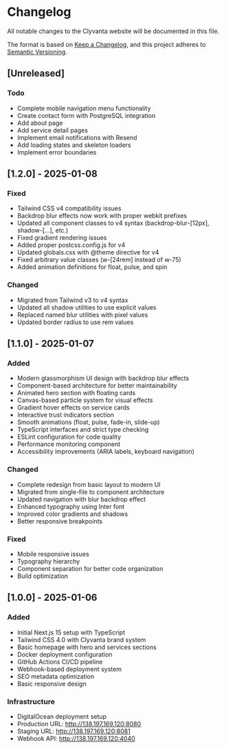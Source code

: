 # Changelog

All notable changes to the Clyvanta website will be documented in this file.

The format is based on [Keep a Changelog](https://keepachangelog.com/en/1.0.0/),
and this project adheres to [Semantic Versioning](https://semver.org/spec/v2.0.0.html).

## [Unreleased]

### Todo
- Complete mobile navigation menu functionality
- Create contact form with PostgreSQL integration
- Add about page
- Add service detail pages
- Implement email notifications with Resend
- Add loading states and skeleton loaders
- Implement error boundaries

## [1.2.0] - 2025-01-08

### Fixed
- Tailwind CSS v4 compatibility issues
- Backdrop blur effects now work with proper webkit prefixes
- Updated all component classes to v4 syntax (backdrop-blur-[12px], shadow-[...], etc.)
- Fixed gradient rendering issues
- Added proper postcss.config.js for v4
- Updated globals.css with @theme directive for v4
- Fixed arbitrary value classes (w-[24rem] instead of w-75)
- Added animation definitions for float, pulse, and spin

### Changed
- Migrated from Tailwind v3 to v4 syntax
- Updated all shadow utilities to use explicit values
- Replaced named blur utilities with pixel values
- Updated border radius to use rem values

## [1.1.0] - 2025-01-07

### Added
- Modern glassmorphism UI design with backdrop blur effects
- Component-based architecture for better maintainability
- Animated hero section with floating cards
- Canvas-based particle system for visual effects
- Gradient hover effects on service cards
- Interactive trust indicators section
- Smooth animations (float, pulse, fade-in, slide-up)
- TypeScript interfaces and strict type checking
- ESLint configuration for code quality
- Performance monitoring component
- Accessibility improvements (ARIA labels, keyboard navigation)

### Changed
- Complete redesign from basic layout to modern UI
- Migrated from single-file to component architecture
- Updated navigation with blur backdrop effect
- Enhanced typography using Inter font
- Improved color gradients and shadows
- Better responsive breakpoints

### Fixed
- Mobile responsive issues
- Typography hierarchy
- Component separation for better code organization
- Build optimization

## [1.0.0] - 2025-01-06

### Added
- Initial Next.js 15 setup with TypeScript
- Tailwind CSS 4.0 with Clyvanta brand system
- Basic homepage with hero and services sections
- Docker deployment configuration
- GitHub Actions CI/CD pipeline
- Webhook-based deployment system
- SEO metadata optimization
- Basic responsive design

### Infrastructure
- DigitalOcean deployment setup
- Production URL: http://138.197.169.120:8080
- Staging URL: http://138.197.169.120:8081
- Webhook API: http://138.197.169.120:4040
